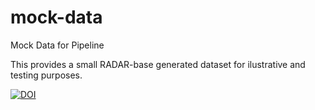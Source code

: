 # mock-data
Mock Data for Pipeline

This provides a small RADAR-base generated dataset for ilustrative and testing purposes.


[![DOI](https://zenodo.org/badge/DOI/10.5281/zenodo.7248698.svg)](https://doi.org/10.5281/zenodo.7248698)

